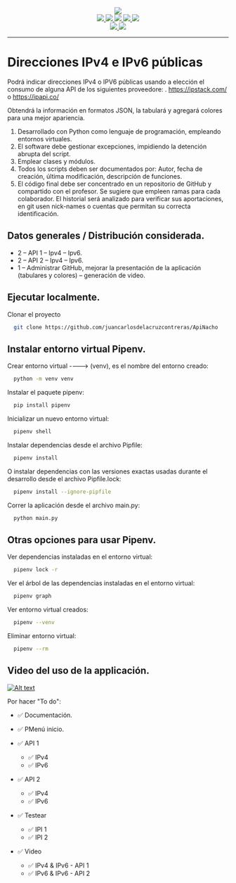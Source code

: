 <div align="center"><img src="https://www.brandbucket.com/sites/default/files/logo_uploads/334406/large_devmonks.png"></div>

<div align="center">
  
  <a href="https://pypi.org/project/httpx/">
  <img src="https://img.shields.io/github/pipenv/locked/dependency-version/juancarlosdelacruzcontreras/ApiNacho/httpx/main?color=orange">
  </a>
  
  <a href="https://pypi.org/project/requests/">
  <img src="https://img.shields.io/github/pipenv/locked/dependency-version/juancarlosdelacruzcontreras/ApiNacho/requests/main?color=orange">
  </a>
  
  <a href="https://pypi.org/project/tabulate/">
  <img src="https://img.shields.io/github/pipenv/locked/dependency-version/juancarlosdelacruzcontreras/ApiNacho/tabulate/main?color=orange">
  </a>
  
  <a href="https://pypi.org/project/progress/">
  <img src="https://img.shields.io/github/pipenv/locked/dependency-version/juancarlosdelacruzcontreras/ApiNacho/progress/main?color=orange">
  </a>
  
  <a href="https://pypi.org/project/colorama/">
  <img src="https://img.shields.io/github/pipenv/locked/dependency-version/juancarlosdelacruzcontreras/ApiNacho/colorama/main?color=orange">
  </a>
</div>

<div align="center">
  
  <a href="https://github.com/juancarlosdelacruzcontreras/ApiNacho/issues">
  <img src="https://img.shields.io/github/issues/juancarlosdelacruzcontreras/ApiNacho">
  </a>
  
  <a href="https://github.com/juancarlosdelacruzcontreras/ApiNacho/pulls">
  <img src="https://img.shields.io/github/issues-pr-closed/juancarlosdelacruzcontreras/ApiNacho">
  </a>
  
</div>

***
# **Direcciones IPv4 e IPv6 públicas**

Podrá indicar direcciones IPv4 o IPV6 públicas usando a elección el consumo de alguna API de los siguientes proveedore: . 
https://ipstack.com/ o https://ipapi.co/

Obtendrá la información en formatos JSON, la tabulará y agregará colores para una mejor apariencia. 

  1. Desarrollado con Python como lenguaje de programación, empleando entornos virtuales.
  2. El software debe gestionar excepciones, impidiendo la detención abrupta del script.
  3. Emplear clases y módulos.
  4. Todos los scripts deben ser documentados por:
    Autor, fecha de creación, última modificación, descripción de funciones.
  5. El código final debe ser concentrado en un repositorio de GitHub y compartido con el profesor. Se sugiere que empleen ramas para cada colaborador. El historial será analizado para verificar sus aportaciones, en git usen nick-names o cuentas que permitan su correcta identificación.

## Datos generales / Distribución considerada.
  
  * 2 – API 1 – Ipv4 – Ipv6.
  * 2 – API 2 – Ipv4 – Ipv6.
  * 1 – Administrar GitHub, mejorar la presentación de la aplicación (tabulares y colores) – generación de video.

## Ejecutar localmente.

Clonar el proyecto

```bash
  git clone https://github.com/juancarlosdelacruzcontreras/ApiNacho
```

## Instalar entorno virtual Pipenv.

Crear entorno virtual ----> (venv), es el nombre del entorno creado:

```bash
  python -m venv venv 
```

Instalar el paquete pipenv:

```bash
  pip install pipenv
```

Inicializar un nuevo entorno virtual:

```bash
  pipenv shell
```

Instalar dependencias desde el archivo Pipfile:

```bash
  pipenv install
```

O instalar dependencias con las versiones exactas usadas durante el desarrollo desde el archivo Pipfile.lock:

```bash
  pipenv install --ignore-pipfile
```

Correr la aplicación desde el archivo main.py:

```bash
  python main.py
```

## Otras opciones para usar Pipenv.

Ver dependencias instaladas en el entorno virtual:

```bash
  pipenv lock -r
```

Ver el árbol de las dependencias instaladas en el entorno virtual:

```bash
  pipenv graph
```

Ver entorno virtual creados:

```bash
  pipenv --venv
```

Eliminar entorno virtual:

```bash
  pipenv --rm
```


## Video del uso de la applicación.

[![Alt text](https://img.youtube.com/vi/S1o8wkBgEeU/0.jpg)](https://www.youtube.com/watch?v=S1o8wkBgEeU)


Por hacer "To do":
* ✅ Documentación.
*  ✅ PMenú inicio.

* ✅ API 1
    * ✅ IPv4
    * ✅ IPv6

* ✅ API 2
    * ✅ IPv4
    * ✅ IPv6

* ✅ Testear
    * ✅ IPI 1
    * ✅ IPI 2

* ✅ Video
    * ✅ IPv4 & IPv6 - API 1
    * ✅ IPv6 & IPv6 - API 2
